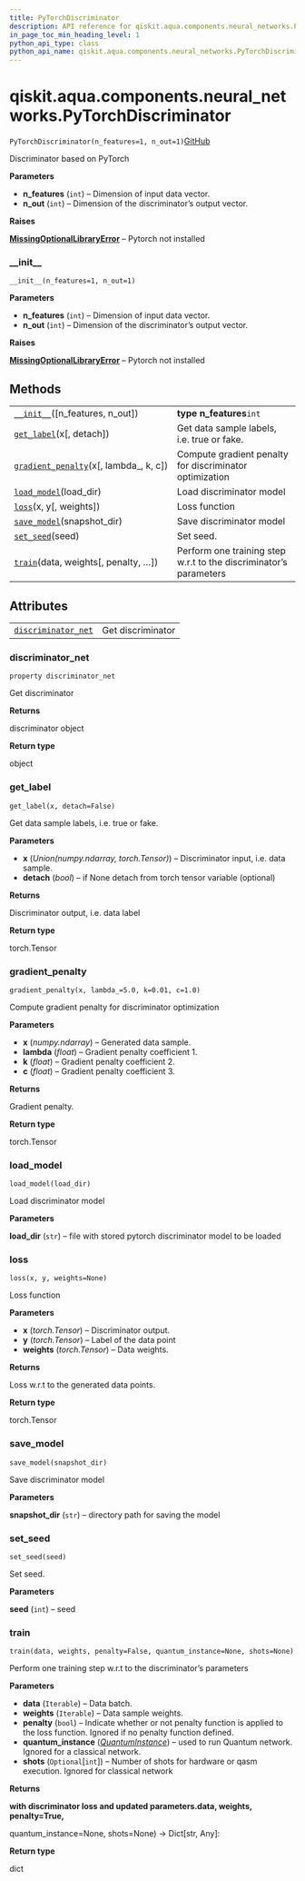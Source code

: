 ```yaml
---
title: PyTorchDiscriminator
description: API reference for qiskit.aqua.components.neural_networks.PyTorchDiscriminator
in_page_toc_min_heading_level: 1
python_api_type: class
python_api_name: qiskit.aqua.components.neural_networks.PyTorchDiscriminator
---
```


# qiskit.aqua.components.neural\_networks.PyTorchDiscriminator

<span id="qiskit.aqua.components.neural_networks.PyTorchDiscriminator" />

`PyTorchDiscriminator(n_features=1, n_out=1)`[GitHub](https://github.com/qiskit-community/qiskit-aqua/tree/stable/0.9/qiskit/aqua/components/neural_networks/pytorch_discriminator.py "view source code")

Discriminator based on PyTorch

**Parameters**

*   **n\_features** (`int`) – Dimension of input data vector.
*   **n\_out** (`int`) – Dimension of the discriminator’s output vector.

**Raises**

[**MissingOptionalLibraryError**](qiskit.aqua.MissingOptionalLibraryError "qiskit.aqua.MissingOptionalLibraryError") – Pytorch not installed

### \_\_init\_\_

<span id="qiskit.aqua.components.neural_networks.PyTorchDiscriminator.__init__" />

`__init__(n_features=1, n_out=1)`

**Parameters**

*   **n\_features** (`int`) – Dimension of input data vector.
*   **n\_out** (`int`) – Dimension of the discriminator’s output vector.

**Raises**

[**MissingOptionalLibraryError**](qiskit.aqua.MissingOptionalLibraryError "qiskit.aqua.MissingOptionalLibraryError") – Pytorch not installed

## Methods

|                                                                                                                                                                                                          |                                                                    |
| -------------------------------------------------------------------------------------------------------------------------------------------------------------------------------------------------------- | ------------------------------------------------------------------ |
| [`__init__`](#qiskit.aqua.components.neural_networks.PyTorchDiscriminator.__init__ "qiskit.aqua.components.neural_networks.PyTorchDiscriminator.__init__")(\[n\_features, n\_out])                       | **type n\_features**`int`                                          |
| [`get_label`](#qiskit.aqua.components.neural_networks.PyTorchDiscriminator.get_label "qiskit.aqua.components.neural_networks.PyTorchDiscriminator.get_label")(x\[, detach])                              | Get data sample labels, i.e. true or fake.                         |
| [`gradient_penalty`](#qiskit.aqua.components.neural_networks.PyTorchDiscriminator.gradient_penalty "qiskit.aqua.components.neural_networks.PyTorchDiscriminator.gradient_penalty")(x\[, lambda\_, k, c]) | Compute gradient penalty for discriminator optimization            |
| [`load_model`](#qiskit.aqua.components.neural_networks.PyTorchDiscriminator.load_model "qiskit.aqua.components.neural_networks.PyTorchDiscriminator.load_model")(load\_dir)                              | Load discriminator model                                           |
| [`loss`](#qiskit.aqua.components.neural_networks.PyTorchDiscriminator.loss "qiskit.aqua.components.neural_networks.PyTorchDiscriminator.loss")(x, y\[, weights])                                         | Loss function                                                      |
| [`save_model`](#qiskit.aqua.components.neural_networks.PyTorchDiscriminator.save_model "qiskit.aqua.components.neural_networks.PyTorchDiscriminator.save_model")(snapshot\_dir)                          | Save discriminator model                                           |
| [`set_seed`](#qiskit.aqua.components.neural_networks.PyTorchDiscriminator.set_seed "qiskit.aqua.components.neural_networks.PyTorchDiscriminator.set_seed")(seed)                                         | Set seed.                                                          |
| [`train`](#qiskit.aqua.components.neural_networks.PyTorchDiscriminator.train "qiskit.aqua.components.neural_networks.PyTorchDiscriminator.train")(data, weights\[, penalty, …])                          | Perform one training step w\.r.t to the discriminator’s parameters |

## Attributes

|                                                                                                                                                                                       |                   |
| ------------------------------------------------------------------------------------------------------------------------------------------------------------------------------------- | ----------------- |
| [`discriminator_net`](#qiskit.aqua.components.neural_networks.PyTorchDiscriminator.discriminator_net "qiskit.aqua.components.neural_networks.PyTorchDiscriminator.discriminator_net") | Get discriminator |

### discriminator\_net

<span id="qiskit.aqua.components.neural_networks.PyTorchDiscriminator.discriminator_net" />

`property discriminator_net`

Get discriminator

**Returns**

discriminator object

**Return type**

object

### get\_label

<span id="qiskit.aqua.components.neural_networks.PyTorchDiscriminator.get_label" />

`get_label(x, detach=False)`

Get data sample labels, i.e. true or fake.

**Parameters**

*   **x** (*Union(numpy.ndarray, torch.Tensor)*) – Discriminator input, i.e. data sample.
*   **detach** (*bool*) – if None detach from torch tensor variable (optional)

**Returns**

Discriminator output, i.e. data label

**Return type**

torch.Tensor

### gradient\_penalty

<span id="qiskit.aqua.components.neural_networks.PyTorchDiscriminator.gradient_penalty" />

`gradient_penalty(x, lambda_=5.0, k=0.01, c=1.0)`

Compute gradient penalty for discriminator optimization

**Parameters**

*   **x** (*numpy.ndarray*) – Generated data sample.
*   **lambda** (*float*) – Gradient penalty coefficient 1.
*   **k** (*float*) – Gradient penalty coefficient 2.
*   **c** (*float*) – Gradient penalty coefficient 3.

**Returns**

Gradient penalty.

**Return type**

torch.Tensor

### load\_model

<span id="qiskit.aqua.components.neural_networks.PyTorchDiscriminator.load_model" />

`load_model(load_dir)`

Load discriminator model

**Parameters**

**load\_dir** (`str`) – file with stored pytorch discriminator model to be loaded

### loss

<span id="qiskit.aqua.components.neural_networks.PyTorchDiscriminator.loss" />

`loss(x, y, weights=None)`

Loss function

**Parameters**

*   **x** (*torch.Tensor*) – Discriminator output.
*   **y** (*torch.Tensor*) – Label of the data point
*   **weights** (*torch.Tensor*) – Data weights.

**Returns**

Loss w\.r.t to the generated data points.

**Return type**

torch.Tensor

### save\_model

<span id="qiskit.aqua.components.neural_networks.PyTorchDiscriminator.save_model" />

`save_model(snapshot_dir)`

Save discriminator model

**Parameters**

**snapshot\_dir** (`str`) – directory path for saving the model

### set\_seed

<span id="qiskit.aqua.components.neural_networks.PyTorchDiscriminator.set_seed" />

`set_seed(seed)`

Set seed.

**Parameters**

**seed** (`int`) – seed

### train

<span id="qiskit.aqua.components.neural_networks.PyTorchDiscriminator.train" />

`train(data, weights, penalty=False, quantum_instance=None, shots=None)`

Perform one training step w\.r.t to the discriminator’s parameters

**Parameters**

*   **data** (`Iterable`) – Data batch.
*   **weights** (`Iterable`) – Data sample weights.
*   **penalty** (`bool`) – Indicate whether or not penalty function is applied to the loss function. Ignored if no penalty function defined.
*   **quantum\_instance** ([*QuantumInstance*](qiskit.aqua.QuantumInstance "qiskit.aqua.QuantumInstance")) – used to run Quantum network. Ignored for a classical network.
*   **shots** (`Optional`\[`int`]) – Number of shots for hardware or qasm execution. Ignored for classical network

**Returns**

**with discriminator loss and updated parameters.data, weights, penalty=True,**

quantum\_instance=None, shots=None) -> Dict\[str, Any]:

**Return type**

dict

